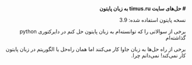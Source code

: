 <p dir="rtl"><strong># حل‌های سایت timus.ru به زبان پایتون</strong></p>

<p dir="rtl">نسخه پایتون استفاده شده: 3.9</p>

<p dir="rtl">برخی از سوالاتی را که توانسته‌ام به زبان پایتون حل کنم در دایرکتوری python گذاشته‌ام</p>

<p dir="rtl">برخی از راه حل‌ها به زبان جاوا کار می‌کنند اما همان راه‌حل یا الگوریتم در زبان پایتون کار نمی‌کند! نمی‌دانم چرا.</p>
